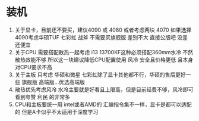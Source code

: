 # 装机

1. 关于显卡，目前还不要买，建议4090  或  4080 或者考虑两块 4070 如果选择4090考虑华硕TUF 七彩虹 战斧  不需要买旗舰版 差别不大  直接公版吧 没差 还便宜 
2. 关于CPU 需要搭配散热一起考虑 i13 13700KF这种必须搭配360mm水冷 不然散热效能不够 所以这一块建议降低CPU配置使用 风冷 安全且价格更低 且本身对CPU要求不高
3. 关于主板 只考虑 华硕和微星  七彩虹除了显卡其他都不行，华硕的售后更好一些 旗舰版 高端版...优选高端版 
4. 散热优先考虑风冷 水冷主要就是好看且上限高，但是目前经费不够，风冷即可  看到夸赞 利民 的非常多
5. CPU和主板要统一用 intel或者AMD的 汇编指令集不一样，显卡是都可以适配的 但是A卡似乎不太适用于深度学习 